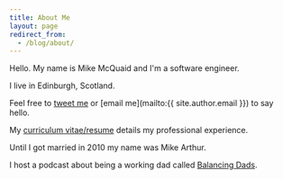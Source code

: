```yaml
---
title: About Me
layout: page
redirect_from:
  - /blog/about/
---
```

Hello. My name is Mike McQuaid and I'm a software engineer.

I live in Edinburgh, Scotland.

Feel free to [tweet me](http://twitter.com/MikeMcQuaid) or [email me](mailto:{{ site.author.email }}) to say hello.

My [curriculum vitae/resume](/cv.md) details my professional experience.

Until I got married in 2010 my name was Mike Arthur.

I host a podcast about being a working dad called [Balancing Dads](https://balancingdads.com).
